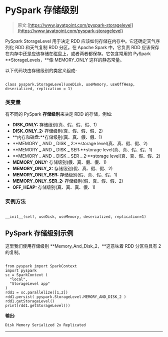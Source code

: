 # PySpark 存储级别

> 原文:[https://www.javatpoint.com/pyspark-storagelevel](https://www.javatpoint.com/pyspark-storagelevel)

PySpark StorageLevel 用于决定 RDD 应该如何存储在内存中。它还确定天气序列化 RDD 和天气复制 RDD 分区。在 Apache Spark 中，它负责 RDD 应该保存在内存中还是应该存储在磁盘上，或者两者都保存。它包含常用的 PySpark **StorageLevels，**像 MEMORY_ONLY 这样的静态常量。

以下代码块由存储级别的类定义组成-

```

class pyspark.StorageLevel(useDisk, useMemory, useOffHeap, deserialized, replication = 1)

```

### 类变量

有不同的 PySpark **存储级别**来决定 RDD 的存储，例如:

*   **DISK_ONLY:** 存储级别(真、假、假、假、1)
*   **DISK_ONLY_2:** 存储级别(真、假、假、假、2)
*   **内存和磁盘:**存储级别(真、真、假、假、1)
*   **MEMORY _ AND _ DISK _ 2:**storage level(真、真、假、假、2)
*   **MEMORY _ AND _ DISK _ SER:**storage level(真、真、假、假、1)
*   **MEMORY _ AND _ DISK _ SER _ 2:**storage level(真、真、假、假、2)
*   **MEMORY_ONLY:** 存储级别(假、真、假、假、1)
*   **MEMORY_ONLY_2:** 存储级别(假、真、假、假、2)
*   **MEMORY_ONLY_SER:** 存储级别(假、真、假、假、1)
*   **MEMORY_ONLY_SER_2:** 存储级别(假、真、假、假、2)
*   **OFF_HEAP:** 存储级别(真、真、真、假、1)

### 实例方法

```

__init__(self, useDisk, useMemory, deserialized, replication=1)

```

## PySpark 存储级别示例

这里我们使用存储级别 **Memory_And_Disk_2，**这意味着 RDD 分区将具有 2 的复制。

```

from pyspark import SparkContext
import pyspark
sc = SparkContext (
  "local",
  "StorageLevel app"
)
rdd1 = sc.parallelize([1,2])
rdd1.persist( pyspark.StorageLevel.MEMORY_AND_DISK_2 )
rdd1.getStorageLevel()
print(rdd1.getStorageLevel())

```

**输出:**

```
Disk Memory Serialized 2x Replicated

```

* * *